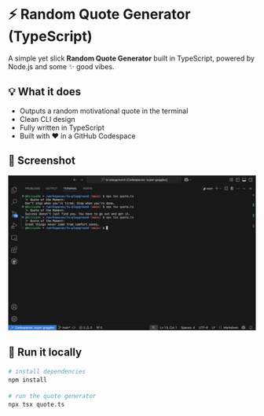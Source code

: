 # ⚡ Random Quote Generator (TypeScript)

A simple yet slick **Random Quote Generator** built in TypeScript, powered by Node.js and some ✨ good vibes.

## 💡 What it does

- Outputs a random motivational quote in the terminal
- Clean CLI design
- Fully written in TypeScript
- Built with ❤️ in a GitHub Codespace

## 📸 Screenshot

![Screenshot of Random Quote Generator](./screenshot.png)

## 🚀 Run it locally

```bash
# install dependencies
npm install

# run the quote generator
npx tsx quote.ts
